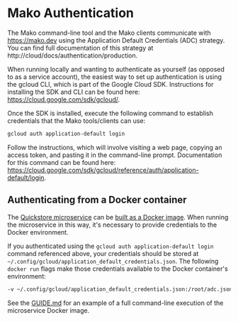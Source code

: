 # Mako Authentication

The Mako command-line tool and the Mako clients communicate with
https://mako.dev using the Application Default Credentials (ADC) strategy. You
can find full documentation of this strategy at
http://cloud/docs/authentication/production.

When running locally and wanting to authenticate as yourself (as opposed to as a
service account), the easiest way to set up authentication is using the gcloud
CLI, which is part of the Google Cloud SDK. Instructions for installing the SDK
and CLI can be found here: https://cloud.google.com/sdk/gcloud/.

Once the SDK is installed, execute the following command to establish
credentials that the Mako tools/clients can use:

```bash
gcloud auth application-default login
```

Follow the instructions, which will involve visiting a web page, copying an
access token, and pasting it in the command-line prompt. Documentation for this
command can be found here:
https://cloud.google.com/sdk/gcloud/reference/auth/application-default/login.

## Authenticating from a Docker container

The [Quickstore microservice](CONCEPTS.md#microservice) can be
[built as a Docker image](BUILDING.md#microservice-docker-image). When running
the microservice in this way, it's necessary to provide credentials to the
Docker environment.

If you authenticated using the `gcloud auth application-default login` command
referenced above, your credentials should be stored at
` ~/.config/gcloud/application_default_credentials.json`. The following
`docker run` flags make those credentials available to the Docker container's
environment:

```bash
-v ~/.config/gcloud/application_default_credentials.json:/root/adc.json -e "GOOGLE_APPLICATION_CREDENTIALS=/root/adc.json"
```

See the [GUIDE.md](GUIDE.md#quickstore-microservice-as-a-docker-image) for an
example of a full command-line execution of the microservice Docker image.

